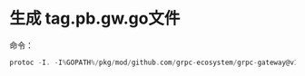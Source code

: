 # 生成 tag.pb.gw.go文件

命令：

```go
protoc -I. -I%GOPATH%/pkg/mod/github.com/grpc-ecosystem/grpc-gateway@v1.16.0/third_party/googleapis --grpc-gateway_out=logtostderr=true:. ./proto/*.proto
```

